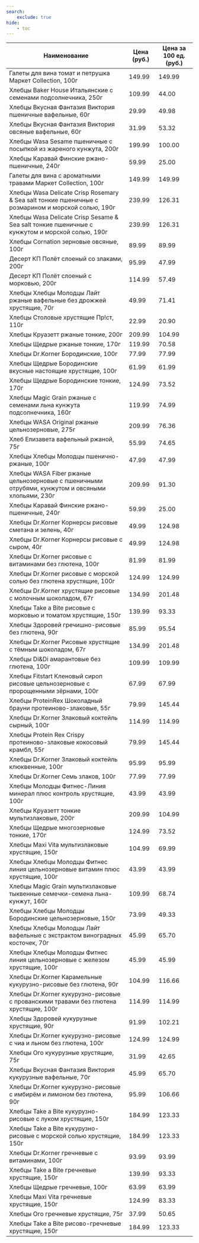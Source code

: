 ```yaml
---
search:
    exclude: true
hide:
    - toc
---
```


| Наименование | Цена (руб.) | Цена за 100 ед. (руб.) |
| -- | -- | -- |
| Галеты для вина томат и петрушка Маркет Collection, 100г | 149.99 | 149.99 |
| Хлебцы Baker House Итальянские с семенами подсолнечника, 250г | 109.99 | 44.00 |
| Хлебцы Вкусная Фантазия Виктория пшеничные вафельные, 60г | 29.99 | 49.98 |
| Хлебцы Вкусная Фантазия Виктория овсяные вафельные, 60г | 31.99 | 53.32 |
| Хлебцы Wasa Sesame пшеничные с посыпкой из жареного кунжута, 200г | 199.99 | 100.00 |
| Хлебцы Каравай Финские ржано-пшеничные, 240г | 59.99 | 25.00 |
| Галеты для вина с ароматными травами Маркет Collection, 100г | 149.99 | 149.99 |
| Хлебцы Wasa Delicate Crisp Rosemary & Sea salt тонкие пшеничные с розмарином и морской солью, 190г | 239.99 | 126.31 |
| Хлебцы Wasa Delicate Crisp Sesame & Sea salt тонкие пшеничные с кунжутом и морской солью, 190г | 239.99 | 126.31 |
| Хлебцы Cornation зерновые овсяные, 100г | 89.99 | 89.99 |
| Десерт КП Полёт слоеный со злаками, 200г | 95.99 | 47.99 |
| Десерт КП Полёт слоеный с морковью, 200г | 114.99 | 57.49 |
| Хлебцы Хлебцы Молодцы Лайт ржаные вафельные без дрожжей хрустящие, 70г | 49.99 | 71.41 |
| Хлебцы Столовые хрустящие Пр!ст, 110г | 22.99 | 20.90 |
| Хлебцы Круазетт ржаные тонкие, 200г | 209.99 | 104.99 |
| Хлебцы Щедрые ржаные тонкие, 170г | 119.99 | 70.58 |
| Хлебцы Dr.Korner Бородинские, 100г | 77.99 | 77.99 |
| Хлебцы Щедрые Бородинские вкусные настоящие хрустящие, 100г | 61.99 | 61.99 |
| Хлебцы Щедрые Бородинские тонкие, 170г | 124.99 | 73.52 |
| Хлебцы Magic Grain ржаные с семенами льна кунжута подсолнечника, 160г | 119.99 | 74.99 |
| Хлебцы WASA Original ржаные цельнозерновые, 275г | 209.99 | 76.36 |
| Хлеб Елизавета вафельный ржаной, 75г | 55.99 | 74.65 |
| Хлебцы Хлебцы Молодцы пшенично-ржаные, 100г | 47.99 | 47.99 |
| Хлебцы WASA Fiber ржаные цельнозерновые с пшеничными отрубями, кунжутом и овсяными хлопьями, 230г | 209.99 | 91.30 |
| Хлебцы Каравай Финские ржано-пшеничные, 240г | 59.99 | 25.00 |
| Хлебцы Dr.Korner Корнерсы рисовые сметана и зелень, 40г | 49.99 | 124.98 |
| Хлебцы Dr.Korner Корнерсы рисовые с сыром, 40г | 49.99 | 124.98 |
| Хлебцы Dr.Korner рисовые с витаминами без глютена, 100г | 81.99 | 81.99 |
| Хлебцы Dr.Korner рисовые с морской солью без глютена хрустящие, 100г | 124.99 | 124.99 |
| Хлебцы Dr.Korner хрустящие рисовые с молочным шоколадом, 67г | 134.99 | 201.48 |
| Хлебцы Take a Bite рисовые с морковью и томатом хрустящие, 150г | 139.99 | 93.33 |
| Хлебцы Здоровей гречишно-рисовые без глютена, 90г | 85.99 | 95.54 |
| Хлебцы Dr.Korner Рисовые хрустящие с тёмным шоколадом, 67г | 134.99 | 201.48 |
| Хлебцы Di&Di амарантовые без глютена, 100г | 109.99 | 109.99 |
| Хлебцы Fitstart Кленовый сироп рисовые цельнозерновые с пророщенными зёрнами, 100г | 67.99 | 67.99 |
| Хлебцы ProteinRex Шоколадный брауни протеиново-злаковые, 55г | 79.99 | 145.44 |
| Хлебцы Dr.Korner Злаковый коктейль сырный, 100г | 114.99 | 114.99 |
| Хлебцы Protein Rex Crispy протеиново-злаковые кокосовый крамбл, 55г | 79.99 | 145.44 |
| Хлебцы Dr.Korner Злаковый коктейль клюквенные, 100г | 95.99 | 95.99 |
| Хлебцы Dr.Korner Семь злаков, 100г | 77.99 | 77.99 |
| Хлебцы Молодцы Фитнес-Линия минерал плюс контроль хрустящие, 100г | 43.99 | 43.99 |
| Хлебцы Круазетт тонкие мультизлаковые, 200г | 209.99 | 104.99 |
| Хлебцы Щедрые многозерновые тонкие, 170г | 124.99 | 73.52 |
| Хлебцы Maxi Vita мультизлаковые хрустящие, 150г | 104.99 | 69.99 |
| Хлебцы Хлебцы Молодцы Фитнес линия цельнозерновые витамин плюс хрустящие, 100г | 43.99 | 43.99 |
| Хлебцы Magic Grain мультизлаковые тыквенные семечки-семена льна-кунжут, 160г | 109.99 | 68.74 |
| Хлебцы Хлебцы Молодцы Бородинские цельнозерновые, 150г | 73.99 | 49.33 |
| Хлебцы Хлебцы Молодцы Лайт вафельные с экстрактом виноградных косточек, 70г | 45.99 | 65.70 |
| Хлебцы Хлебцы Молодцы Фитнес линия цельнозерновые с железом хрустящие, 100г | 45.99 | 45.99 |
| Хлебцы Dr.Korner Карамельные кукурузно-рисовые без глютена, 90г | 104.99 | 116.66 |
| Хлебцы Dr.Korner кукурузно-рисовые с прованскими травами без глютена хрустящие, 100г | 114.99 | 114.99 |
| Хлебцы Здоровей кукурузные хрустящие, 90г | 91.99 | 102.21 |
| Хлебцы Dr.Korner кукурузно-рисовые с чиа и льном без глютена, 100г | 124.99 | 124.99 |
| Хлебцы Ого кукурузные хрустящие, 75г | 31.99 | 42.65 |
| Хлебцы Вкусная Фантазия Виктория кукурузные вафельные, 70г | 45.99 | 65.70 |
| Хлебцы Dr.Korner кукурузно-рисовые с имбирём и лимоном без глютена, 90г | 95.99 | 106.66 |
| Хлебцы Take a Bite кукурузно-рисовые с луком хрустящие, 150г | 184.99 | 123.33 |
| Хлебцы Take a Bite кукурузно-рисовые с морской солью хрустящие, 150г | 184.99 | 123.33 |
| Хлебцы Dr.Korner гречневые с витаминами, 100г | 93.99 | 93.99 |
| Хлебцы Take a Bite гречневые хрустящие, 150г | 139.99 | 93.33 |
| Хлебцы Щедрые гречневые, 100г | 63.99 | 63.99 |
| Хлебцы Maxi Vita гречневые хрустящие, 150г | 124.99 | 83.33 |
| Хлебцы Ого гречневые хрустящие, 75г | 37.99 | 50.65 |
| Хлебцы Take a Bite рисово-гречневые хрустящие, 150г | 184.99 | 123.33 |
